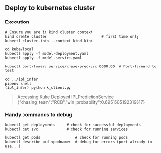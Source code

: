 ## Deploy to kubernetes cluster

### Execution

```
# Ensure you are in kind cluster context 
kind create cluster                         # first time only
kubectl cluster-info --context kind-kind

cd kube/local
kubectl apply -f model-deployment.yaml
kubectl apply -f model-service.yaml

kubectl port-foward service/chase-pred-svc 8080:80  # Port-forward to test 

cd ../ipl_infer
pipenv shell
(ipl_infer) python k_client.py

```
>  Accessing Kube Deployed IPLPredictionService 
{"chasing_team":"RCB","win_probability":0.6951505192319617}


### Handy commands to debug

```
kubectl get deployments     # check for successful deployments 
kubectl get svc             # check for running services

kubectl get pods                # check for running pods
kubectl describe pod <podname>  # debug for errors (port already in use.. )
```










